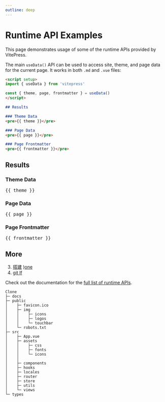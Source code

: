 ```yaml
---
outline: deep
---
```


# Runtime API Examples

This page demonstrates usage of some of the runtime APIs provided by VitePress.

The main `useData()` API can be used to access site, theme, and page data for the current page. It works in both `.md` and `.vue` files:

```md
<script setup>
import { useData } from 'vitepress'

const { theme, page, frontmatter } = useData()
</script>

## Results

### Theme Data
<pre>{{ theme }}</pre>

### Page Data
<pre>{{ page }}</pre>

### Page Frontmatter
<pre>{{ frontmatter }}</pre>
```

<script setup>
import { useData } from 'vitepress';

const { site, theme, page, frontmatter } = useData()
</script>

## Results

### Theme Data
<pre>{{ theme }}</pre>

### Page Data
<pre>{{ page }}</pre>

### Page Frontmatter
<pre>{{ frontmatter }}</pre>

## More
3. [搭建](https://juejin.cn/post/7223286759630127159)
   )[one](https://juejin.cn/post/7212597327579037756#heading-6)
4. [git lf](https://stackoverflow.com/questions/170961/whats-the-strategy-for-handling-crlf-carriage-return-line-feed-with-git)

Check out the documentation for the [full list of runtime APIs](https://vitepress.dev/reference/runtime-api#usedata).


```text
Clone
├─ docs
├─ public
│    ├─ favicon.ico
│    ├─ img
│    │    ├─ icons
│    │    ├─ logos
│    │    └─ touchbar
│    └─ robots.txt
├─ src
│    ├─ App.vue
│    ├─ assets
│    │    ├─ css
│    │    ├─ fonts
│    │    └─ icons    
│    │           
│    ├─ components
│    ├─ hooks
│    ├─ locales
│    ├─ router
│    ├─ store
│    ├─ utils
│    └─ views
└─ types
```
